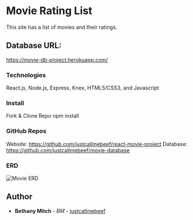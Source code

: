 # Movie Rating List

This site has a list of movies and their ratings.   

## Database URL: 

https://movie-db-project.herokuapp.com/

### Technologies 

React.js, Node.js, Express, Knex, HTML5/CSS3, and Javascript 

### Install

Fork & Clone Repo
npm install 

### GitHub Repos
Website: https://github.com/justcallmebeef/react-movie-project
Database: https://github.com/justcallmebeef/movie-database

### ERD 

![Movie ERD](/blob/master/src/assets/movie-erd.png)

## Author

* **Bethany Mitch** - *BM* - [justcallmebeef](https://github.com/justcallmebeef)
